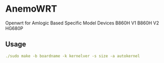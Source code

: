 # AnemoWRT
Openwrt for Amlogic Based Specific Model Devices
B860H V1
B860H V2
HG680P


## Usage
```yaml
./sudo make -b boardname -k kernelver -s size -a autokernel
```


